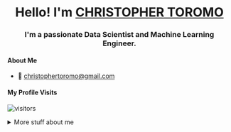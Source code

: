 
<h1 align="center"> Hello! I'm <a href="https://CHRISTOROMO.github.io/My-Portfolio/index.html">CHRISTOPHER TOROMO</a> </h1>

<h3 align="center">I'm a passionate Data Scientist and Machine Learning Engineer.</h3>


#### About Me
- :email: christophertoromo@gmail.com


#### My Profile Visits 

![visitors](https://visitor-badge.glitch.me/badge?page_id=CHRISTOROMO.CHRISTOROMO)

<details>
<summary>
  More stuff about me
</summary>

<br >

I love data!

#### Coding Stats

<!--START_SECTION:waka-->
```text
Python                 ████████████████████▓░░░░   82.29 % 
SQL                    ████████████████████▓░░░░   81.19 % 
R                      ████████████████████▓░░░░   80.23 %   
```
<!--END_SECTION:waka-->

#### Github Stats

![Ipenywis's github stats](https://github-readme-stats.vercel.app/api?username=CHRISTOROMO&count_private=true&theme=tokyonight&hide=contribs,prs)

</details>

